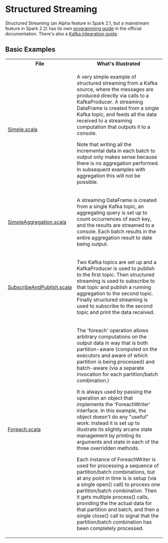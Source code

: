 # Structured Streaming

Structured Streaming (an Alpha feature in Spark 2.1, but a mainstream feature in Spark 2.2) has its own
[programming guide](https://spark.apache.org/docs/latest/structured-streaming-programming-guide.html)
in the official documentation. There's also a [Kafka integration guide](https://spark.apache.org/docs/latest/structured-streaming-kafka-integration.html).

## Basic Examples

<table>
<tr><th>File</th><th>What's Illustrated</th></tr>
<tr>
<td><a href="Simple.scala">Simple.scala</a></td>
<td>
<p>A very simple example of structured streaming from a Kafka source, where the messages
are produced directly via calls to a KafkaProducer. A streaming DataFrame is created from a
single Kafka topic, and feeds all the data received to a streaming computation that outputs it to a console.</p>
<p>Note that writing all the incremental data in each batch to output only makes sense because there is no
aggregation performed. In subsequent examples with aggregation this will not be possible.</p>
</td>
</tr>
<tr>
<td><a href="SimpleAggregation.scala">SimpleAggregation.scala</a></td>
<td>
<p>A streaming DataFrame is created from a single Kafka topic, an aggregating query is set up to count
occurrences of each key, and the results are streamed to a console. Each batch results in the entire
aggregation result to date being output.</p>
</td>
</tr>
<tr>
<td><a href="SubscribeAndPublish.scala">SubscribeAndPublish.scala</a></td>
<td>
<p>Two Kafka topics are set up and a KafkaProducer is used to publish to the first topic.
Then structured streaming is used to subscribe to that topic and publish a running aggregation to the
second topic. Finally structured streaming is used to subscribe to the second topic and print the data received.
</p>
</td>
</tr>

<tr>
<td><a href="Foreach.scala">Foreach.scala</a></td>
<td>
<p>
The 'foreach' operation allows arbitrary computations on the output data in way that is both
partition-aware (computed on the executors and aware of which partition is being processed) and batch-aware
(via a separate invocation for each partition/batch combination.)
<p></p>
It is always used by passing the operation an object that implements the 'ForeachWriter' interface. In this
example, the object doesn't do any "useful" work: instead it is set up to illustrate its slightly arcane state
management by printing its arguments and state in each of the three overridden methods.
<p></p>
Each instance of ForeachWriter is used for processing a sequence of partition/batch combinations, but at any point
in time is is setup (via a single open() call) to process one partition/batch combination. Then it gets multiple
process() calls, providing the the actual data for that partition and batch, and then a single close() call to
signal that the partition/batch combination has been completely processed.
</p>
</td>
</tr>


</table>

